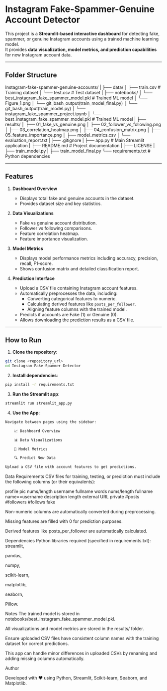 # Instagram Fake-Spammer-Genuine Account Detector

This project is a **Streamlit-based interactive dashboard** for detecting fake, spammer, or genuine Instagram accounts using a trained machine learning model.  
It provides **data visualization, model metrics, and prediction capabilities** for new Instagram account data.

---

## **Folder Structure**

Instagram-fake-spammer-genuine-accounts/
|
├── data/
│ ├── train.csv # Training dataset
│ └── test.csv # Test dataset
|
├── notebooks/
│ └── best_instagram_fake_spammer_model.pkl # Trained ML model
│ └── Figure_1.png
│ └── git_bash_output(train_model_final.py)
│ └── git_bash_output(train_model.py)
│ └── instagram_fake_spammer_project.ipynb
│ └── best_instagram_fake_spammer_model.pkl # Trained ML model
|
├── results/
│ ├── 01_fake_vs_genuine.png
│ ├── 02_follower_vs_following.png
│ ├── 03_correlation_heatmap.png
│ ├── 04_confusion_matrix.png
│ ├── 05_feature_importance.png
│ ├── model_metrics.csv
│ └── evaluation_report.txt
|
├── .gitignore
|
├── app.py # Main Streamlit application
|
├── README.md # Project documentation
|
├── LICENSE
|
├── train_model.py
|
├── train_model_final.py
└── requirements.txt # Python dependencies


---

## **Features**

1. **Dashboard Overview**  
   - Displays total fake and genuine accounts in the dataset.
   - Provides dataset size and key statistics.

2. **Data Visualizations**  
   - Fake vs genuine account distribution.
   - Follower vs following comparisons.
   - Feature correlation heatmap.
   - Feature importance visualization.

3. **Model Metrics**  
   - Displays model performance metrics including accuracy, precision, recall, F1-score.
   - Shows confusion matrix and detailed classification report.

4. **Prediction Interface**  
   - Upload a CSV file containing Instagram account features.
   - Automatically preprocesses the data, including:
     - Converting categorical features to numeric.
     - Calculating derived features like `posts_per_follower`.
     - Aligning feature columns with the trained model.
   - Predicts if accounts are Fake (1) or Genuine (0).
   - Allows downloading the prediction results as a CSV file.

---

## **How to Run**

1. **Clone the repository**:

```bash
git clone <repository_url>
cd Instagram-Fake-Spammer-Detector
```

2. **Install dependencies**:

```bash
pip install -r requirements.txt
```

3. **Run the Streamlit app**:
```bash
streamlit run streamlit_app.py
```

4. **Use the App**:
```bash
Navigate between pages using the sidebar:

    📈 Dashboard Overview

    📊 Data Visualizations

    🤖 Model Metrics

    🔍 Predict New Data

Upload a CSV file with account features to get predictions.
```

Data Requirements
CSV files for training, testing, or prediction must include the following columns (or their equivalents):

profile pic
nums/length username
fullname words
nums/length fullname
name==username
description length
external URL
private
#posts
#followers
#follows
fake

Non-numeric columns are automatically converted during preprocessing.


Missing features are filled with 0 for prediction purposes.


Derived features like posts_per_follower are automatically calculated.


Dependencies
Python libraries required (specified in requirements.txt):
streamlit,

pandas,

numpy,

scikit-learn,

matplotlib,

seaborn,

Pillow.

Notes
The trained model is stored in notebooks/best_instagram_fake_spammer_model.pkl.


All visualizations and model metrics are stored in the results/ folder.


Ensure uploaded CSV files have consistent column names with the training dataset for correct predictions.


This app can handle minor differences in uploaded CSVs by renaming and adding missing columns automatically.

Author

Developed with ❤️ using Python, Streamlit, Scikit-learn, Seaborn, and Matplotlib.















